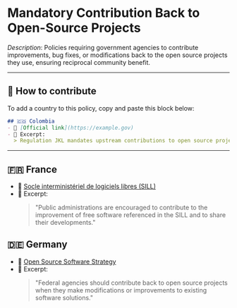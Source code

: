 # Mandatory Contribution Back to Open-Source Projects

_Description_: Policies requiring government agencies to contribute improvements, bug fixes, or modifications back to the open source projects they use, ensuring reciprocal community benefit.

---

## 🧩 How to contribute

To add a country to this policy, copy and paste this block below:

```markdown
## 🇨🇴 Colombia
- 🔗 [Official link](https://example.gov)
- 📄 Excerpt:
  > Regulation JKL mandates upstream contributions to open source projects...
```

---

## 🇫🇷 France

- 🔗 [Socle interministériel de logiciels libres (SILL)](https://sill.etalab.gouv.fr/)
- 📄 Excerpt:
  > "Public administrations are encouraged to contribute to the improvement of free software referenced in the SILL and to share their developments."

## 🇩🇪 Germany

- 🔗 [Open Source Software Strategy](https://www.cio.bund.de/Web/DE/Architekturen-und-Standards/Open-Source/open-source-node.html)
- 📄 Excerpt:
  > "Federal agencies should contribute back to open source projects when they make modifications or improvements to existing software solutions."
